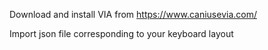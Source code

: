 Download and install VIA from https://www.caniusevia.com/

Import json file corresponding to your keyboard layout

